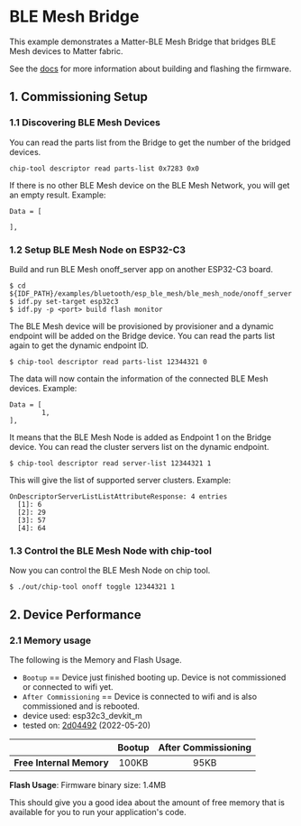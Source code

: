 # BLE Mesh Bridge

This example demonstrates a Matter-BLE Mesh Bridge that bridges BLE Mesh devices to Matter fabric.

See the [docs](https://docs.espressif.com/projects/esp-matter/en/latest/esp32/developing.html) for more information about building and flashing the firmware.

## 1. Commissioning Setup

### 1.1 Discovering BLE Mesh Devices

You can read the parts list from the Bridge to get the number of the
bridged devices.

```
chip-tool descriptor read parts-list 0x7283 0x0
```

If there is no other BLE Mesh device on the BLE Mesh Network, you will get
an empty result. Example:

```
Data = [

],
```

### 1.2 Setup BLE Mesh Node on ESP32-C3

Build and run BLE Mesh onoff_server app on another ESP32-C3 board.

```
$ cd ${IDF_PATH}/examples/bluetooth/esp_ble_mesh/ble_mesh_node/onoff_server
$ idf.py set-target esp32c3
$ idf.py -p <port> build flash monitor
```

The BLE Mesh device will be provisioned by provisioner and a dynamic
endpoint will be added on the Bridge device. You can read the parts list
again to get the dynamic endpoint ID.

```
$ chip-tool descriptor read parts-list 12344321 0
```

The data will now contain the information of the connected BLE Mesh
devices. Example:

```
Data = [
        1, 
],
```

It means that the BLE Mesh Node is added as Endpoint 1 on the Bridge
device. You can read the cluster servers list on the dynamic endpoint.

```
$ chip-tool descriptor read server-list 12344321 1
```

This will give the list of supported server clusters. Example:

```
OnDescriptorServerListListAttributeResponse: 4 entries
  [1]: 6
  [2]: 29
  [3]: 57
  [4]: 64
```

### 1.3 Control the BLE Mesh Node with chip-tool

Now you can control the BLE Mesh Node on chip tool.

```
$ ./out/chip-tool onoff toggle 12344321 1
```

## 2. Device Performance

### 2.1 Memory usage

The following is the Memory and Flash Usage.

-   `Bootup` == Device just finished booting up. Device is not
    commissioned or connected to wifi yet.
-   `After Commissioning` == Device is connected to wifi and is also
    commissioned and is rebooted.
-   device used: esp32c3_devkit_m
-   tested on:
    [2d04492](https://github.com/espressif/esp-matter/commit/2d044929ab78e9b036e41ed54e155a242e1d2e73)
    (2022-05-20)

|                         | Bootup | After Commissioning |
|:-                       |:-:     |:-:                  |
|**Free Internal Memory** |100KB   |95KB                 |

**Flash Usage**: Firmware binary size: 1.4MB

This should give you a good idea about the amount of free memory that is
available for you to run your application's code.
